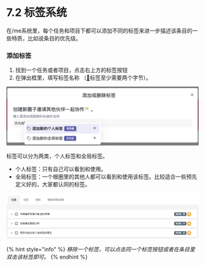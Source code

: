 # 7.2 标签系统

在/me系统里，每个任务和项目下都可以添加不同的标签来进一步描述该条目的一些特质，比如说条目的优先级。

### 添加标签

1. 找到一个任务或者项目，点击右上方的标签按钮
2. 在弹出框里，填写标签名称 （[📌](https://emojipedia.org/pushpin/)标签至少需要两个字节）。

![&#x6DFB;&#x52A0;&#x6807;&#x7B7E;&#x5F39;&#x7A97;](../.gitbook/assets/7-2-1.png)

标签可以分为两类，个人标签和全局标签。

* 个人标签：只有自己可以看到和使用。
* 全局标签：一个根圈里的其他人都可以看到和使用该标签。比较适合一些预先定义好的，大家都认同的标签。

![&#x6807;&#x7B7E;&#x4F7F;&#x7528;](../.gitbook/assets/7-2-2.png)

{% hint style="info" %}
_移除一个标签，可以点击同一个标签按钮或者在条目里双击该标签即可。_
{% endhint %}

### ​

